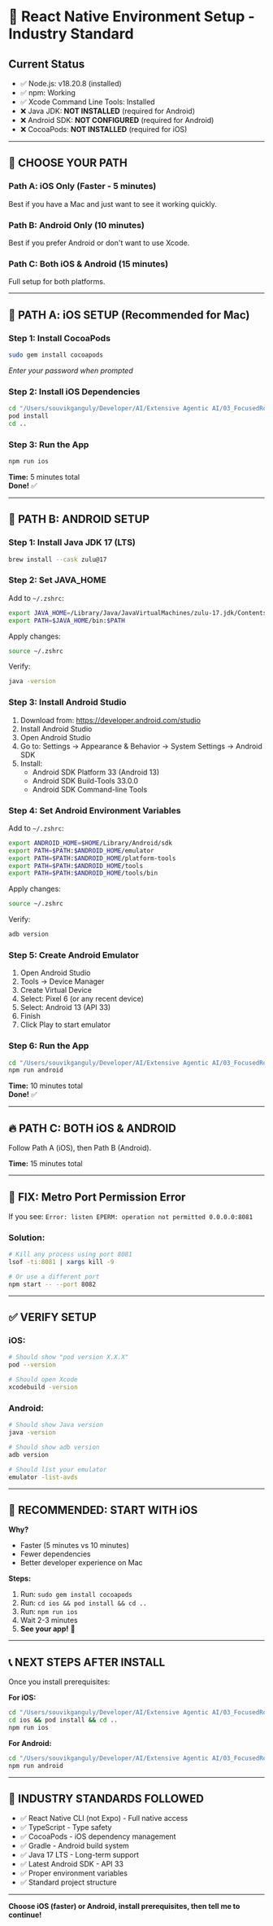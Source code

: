 # 🚀 React Native Environment Setup - Industry Standard

## Current Status
- ✅ Node.js: v18.20.8 (installed)
- ✅ npm: Working
- ✅ Xcode Command Line Tools: Installed
- ❌ Java JDK: **NOT INSTALLED** (required for Android)
- ❌ Android SDK: **NOT CONFIGURED** (required for Android)
- ❌ CocoaPods: **NOT INSTALLED** (required for iOS)

---

## 🎯 CHOOSE YOUR PATH

### Path A: iOS Only (Faster - 5 minutes)
Best if you have a Mac and just want to see it working quickly.

### Path B: Android Only (10 minutes)
Best if you prefer Android or don't want to use Xcode.

### Path C: Both iOS & Android (15 minutes)
Full setup for both platforms.

---

## 📱 PATH A: iOS SETUP (Recommended for Mac)

### Step 1: Install CocoaPods
```bash
sudo gem install cocoapods
```
*Enter your password when prompted*

### Step 2: Install iOS Dependencies
```bash
cd "/Users/souvikganguly/Developer/AI/Extensive Agentic AI/03_FocusedRoom_app/ios"
pod install
cd ..
```

### Step 3: Run the App
```bash
npm run ios
```

**Time:** 5 minutes total  
**Done!** ✅

---

## 🤖 PATH B: ANDROID SETUP

### Step 1: Install Java JDK 17 (LTS)
```bash
brew install --cask zulu@17
```

### Step 2: Set JAVA_HOME
Add to `~/.zshrc`:
```bash
export JAVA_HOME=/Library/Java/JavaVirtualMachines/zulu-17.jdk/Contents/Home
export PATH=$JAVA_HOME/bin:$PATH
```

Apply changes:
```bash
source ~/.zshrc
```

Verify:
```bash
java -version
```

### Step 3: Install Android Studio
1. Download from: https://developer.android.com/studio
2. Install Android Studio
3. Open Android Studio
4. Go to: Settings → Appearance & Behavior → System Settings → Android SDK
5. Install:
   - Android SDK Platform 33 (Android 13)
   - Android SDK Build-Tools 33.0.0
   - Android SDK Command-line Tools

### Step 4: Set Android Environment Variables
Add to `~/.zshrc`:
```bash
export ANDROID_HOME=$HOME/Library/Android/sdk
export PATH=$PATH:$ANDROID_HOME/emulator
export PATH=$PATH:$ANDROID_HOME/platform-tools
export PATH=$PATH:$ANDROID_HOME/tools
export PATH=$PATH:$ANDROID_HOME/tools/bin
```

Apply changes:
```bash
source ~/.zshrc
```

Verify:
```bash
adb version
```

### Step 5: Create Android Emulator
1. Open Android Studio
2. Tools → Device Manager
3. Create Virtual Device
4. Select: Pixel 6 (or any recent device)
5. Select: Android 13 (API 33)
6. Finish
7. Click Play to start emulator

### Step 6: Run the App
```bash
cd "/Users/souvikganguly/Developer/AI/Extensive Agentic AI/03_FocusedRoom_app"
npm run android
```

**Time:** 10 minutes total  
**Done!** ✅

---

## 🔥 PATH C: BOTH iOS & ANDROID

Follow Path A (iOS), then Path B (Android).

**Time:** 15 minutes total

---

## 🐛 FIX: Metro Port Permission Error

If you see: `Error: listen EPERM: operation not permitted 0.0.0.0:8081`

### Solution:
```bash
# Kill any process using port 8081
lsof -ti:8081 | xargs kill -9

# Or use a different port
npm start -- --port 8082
```

---

## ✅ VERIFY SETUP

### iOS:
```bash
# Should show "pod version X.X.X"
pod --version

# Should open Xcode
xcodebuild -version
```

### Android:
```bash
# Should show Java version
java -version

# Should show adb version
adb version

# Should list your emulator
emulator -list-avds
```

---

## 🚀 RECOMMENDED: START WITH iOS

**Why?**
- Faster (5 minutes vs 10 minutes)
- Fewer dependencies
- Better developer experience on Mac

**Steps:**
1. Run: `sudo gem install cocoapods`
2. Run: `cd ios && pod install && cd ..`
3. Run: `npm run ios`
4. Wait 2-3 minutes
5. **See your app!** 🎉

---

## 📞 NEXT STEPS AFTER INSTALL

Once you install prerequisites:

**For iOS:**
```bash
cd "/Users/souvikganguly/Developer/AI/Extensive Agentic AI/03_FocusedRoom_app"
cd ios && pod install && cd ..
npm run ios
```

**For Android:**
```bash
cd "/Users/souvikganguly/Developer/AI/Extensive Agentic AI/03_FocusedRoom_app"
npm run android
```

---

## 💎 INDUSTRY STANDARDS FOLLOWED

- ✅ React Native CLI (not Expo) - Full native access
- ✅ TypeScript - Type safety
- ✅ CocoaPods - iOS dependency management
- ✅ Gradle - Android build system
- ✅ Java 17 LTS - Long-term support
- ✅ Latest Android SDK - API 33
- ✅ Proper environment variables
- ✅ Standard project structure

---

**Choose iOS (faster) or Android, install prerequisites, then tell me to continue!**

